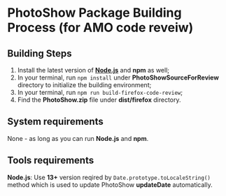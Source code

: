 # PhotoShow Package Building Process (for AMO code reveiw)

## Building Steps

1.  Install the latest version of **[Node.js](https://nodejs.org/)** and **npm** as well;
2.  In your terminal, run `npm install` under **PhotoShowSourceForReview** directory to initialize the building environment;
3.  In your terminal, run `npm run build-firefox-code-review`;
4.  Find the **PhotoShow.zip** file under **dist/firefox** directory.

## System requirements

None - as long as you can run **Node.js** and **npm**.

## Tools requirements

**Node.js**: Use **13+** version reqired by `Date.prototype.toLocaleString()` method which is used to update PhotoShow **updateDate** automatically.
